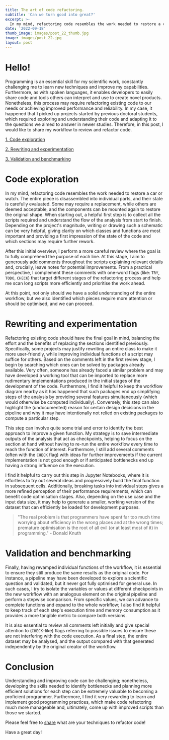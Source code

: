 ```yaml
---
title: The art of code refactoring.
subtitle: 'Can we turn good into great?'
excerpt: >-
  In my mind, refactoring code resembles the work needed to restore a car or watch.
date: '2022-09-18'
thumb_image: images/post_22_thumb.jpg
image: images/post_22.jpg
layout: post
---
```



# Hello!

Programming is an essential skill for my scientific work, constantly challenging me to learn new techniques and improve my capabilities. Furthermore, as with spoken languages, it enables developers to easily share code and tools others can interpret and use to create novel products. Nonetheless, this process may require refactoring existing code to our needs or achieving improved performance and reliability. In my case, it happened that I picked up projects started by previous doctoral students, which required exploring and understanding their code and adapting it to the questions we aimed to answer in newer studies. Therefore, in this post, I would like to share my workflow to review and refactor code.

[1. Code exploration](#code_explorer)

[2. Rewriting and experimentation](#experimenting)

[3. Validation and benchmarking](#validation)

# <a name="code_explorer">Code exploration</a>

In my mind, refactoring code resembles the work needed to restore a car or watch. The entire piece is disassembled into individual parts, and their state is carefully evaluated. Some may require a replacement, while others are deemed acceptable, and the components can be mounted again to restore the original shape. When starting out, a helpful first step is to collect all the scripts required and understand the flow of the analysis from start to finish. Depending on the project's magnitude, writing or drawing such a schematic can be very helpful, giving clarity on which classes and functions are most important and providing a first impression of the state of the code and which sections may require further rework.

After this initial overview, I perform a more careful review where the goal is to fully comprehend the purpose of each line. At this stage, I aim to generously add comments throughout the scripts explaining relevant details and, crucially, leave notes for potential improvements. From a practical perspective, I complement these comments with one-word flags (like: `TRY`, `TODO`, `CHECK`) that target different stages of the refactoring process and help me scan long scripts more efficiently and prioritise the work ahead.

At this point, not only should we have a solid understanding of the entire workflow, but we also identified which pieces require more attention or should be optimised, and we can proceed.


# <a name="experimenting">Rewriting and experimentation</a>

Refactoring existing code should have the final goal in mind, balancing the effort and the benefits of replacing the sections identified previously. Specifically, some projects may justify rewriting an entire class to make it more user-friendly, while improving individual functions of a script may suffice for others. Based on the comments left in the first review stage, I begin by searching which ones can be solved by packages already available. Very often, someone has already faced a similar problem and may have developed a working tool that can be imported to replace more rudimentary implementations produced in the initial stages of the development of the code. Furthermore, I find it helpful to keep the workflow diagram nearby as it has happened that such packages end up simplifying steps of the analysis by providing several features simultaneously (which would otherwise be computed individually). Conversely, this step can also highlight the (undocumented) reason for certain design decisions in the pipeline and why it may have intentionally not relied on existing packages to compute a particular step.

This step can involve quite some trial and error to identify the best approach to improve a given function. My strategy is to save intermediate outputs of the analysis that act as checkpoints, helping to focus on the section at hand without having to re-run the entire workflow every time to reach the function of interest. Furthermore, I still add several comments (often with the `CHECK` flag) with ideas for further improvements if the current implementation is not good enough or if anticipated bottlenecks end up having a strong influence on the execution.

I find it helpful to carry out this step in Jupyter Notebooks, where it is effortless to try out several ideas and progressively build the final function in subsequent cells. Additionally, breaking tasks into individual steps gives a more refined perception of their performance requirements, which can benefit code optimisation stages. Also, depending on the use case and the input data size, it may help to generate a smaller, working version of the dataset that can efficiently be loaded for development purposes.

> "The real problem is that programmers have spent far too much time worrying about efficiency in the wrong places and at the wrong times; premature optimisation is the root of all evil (or at least most of it) in programming." -  Donald Knuth


# <a name="validation">Validation and benchmarking</a>

Finally, having revamped individual functions of the workflow, it is essential to ensure they still produce the same results as the original code. For instance, a pipeline may have been developed to explore a scientific question and validated, but it never got fully optimised for general use. In such cases, I try to isolate the variables or values at different checkpoints in the new workflow with an analogous element on the original pipeline and perform a stepwise comparison. From specific values, we can advance to complete functions and expand to the whole workflow; I also find it helpful to keep track of each step's execution time and memory consumption as it provides a more tangible metric to compare both versions.

It is also essential to review all comments left initially and give special attention to (`CHECK`-like) flags referring to possible issues to ensure these are not interfering with the code execution. As a final step, the entire dataset may be analysed, and the output compared with that generated independently by the original creator of the workflow.


# Conclusion

Understanding and improving code can be challenging; nonetheless, developing the skills needed to identify bottlenecks and planning more efficient solutions for each step can be extremely valuable to becoming a proficient programmer. Furthermore, I find it very rewarding to learn and implement good programming practices, which make code refactoring much more manageable and, ultimately, come up with improved scripts than those we started.

Please feel free to [share](https://twitter.com/_franciscomcm) what are your techniques to refactor code!

Have a great day!
